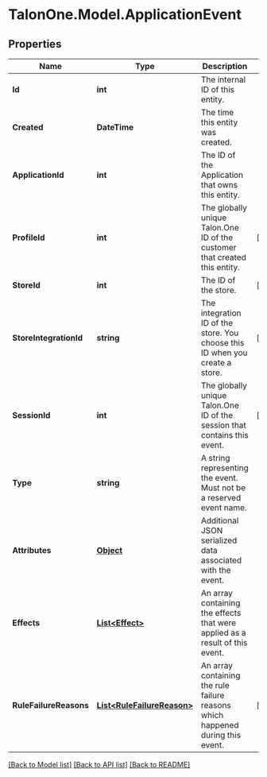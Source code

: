 # TalonOne.Model.ApplicationEvent
## Properties

Name | Type | Description | Notes
------------ | ------------- | ------------- | -------------
**Id** | **int** | The internal ID of this entity. | 
**Created** | **DateTime** | The time this entity was created. | 
**ApplicationId** | **int** | The ID of the Application that owns this entity. | 
**ProfileId** | **int** | The globally unique Talon.One ID of the customer that created this entity. | [optional] 
**StoreId** | **int** | The ID of the store. | [optional] 
**StoreIntegrationId** | **string** | The integration ID of the store. You choose this ID when you create a store. | [optional] 
**SessionId** | **int** | The globally unique Talon.One ID of the session that contains this event. | [optional] 
**Type** | **string** | A string representing the event. Must not be a reserved event name. | 
**Attributes** | [**Object**](.md) | Additional JSON serialized data associated with the event. | 
**Effects** | [**List&lt;Effect&gt;**](Effect.md) | An array containing the effects that were applied as a result of this event. | 
**RuleFailureReasons** | [**List&lt;RuleFailureReason&gt;**](RuleFailureReason.md) | An array containing the rule failure reasons which happened during this event. | [optional] 

[[Back to Model list]](../README.md#documentation-for-models) [[Back to API list]](../README.md#documentation-for-api-endpoints) [[Back to README]](../README.md)

